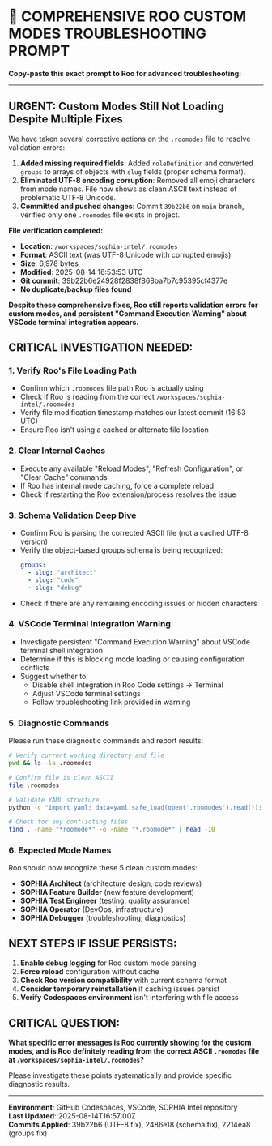# 🔧 COMPREHENSIVE ROO CUSTOM MODES TROUBLESHOOTING PROMPT

**Copy-paste this exact prompt to Roo for advanced troubleshooting:**

---

## URGENT: Custom Modes Still Not Loading Despite Multiple Fixes

We have taken several corrective actions on the `.roomodes` file to resolve validation errors:

1. **Added missing required fields**: Added `roleDefinition` and converted `groups` to arrays of objects with `slug` fields (proper schema format).
2. **Eliminated UTF-8 encoding corruption**: Removed all emoji characters from mode names. File now shows as clean ASCII text instead of problematic UTF-8 Unicode.
3. **Committed and pushed changes**: Commit `39b22b6` on `main` branch, verified only one `.roomodes` file exists in project.

**File verification completed:**
- **Location**: `/workspaces/sophia-intel/.roomodes`
- **Format**: ASCII text (was UTF-8 Unicode with corrupted emojis)
- **Size**: 6,978 bytes
- **Modified**: 2025-08-14 16:53:53 UTC
- **Git commit**: 39b22b6e24928f2838f868ba7b7c95395cf4377e
- **No duplicate/backup files found**

**Despite these comprehensive fixes, Roo still reports validation errors for custom modes, and persistent "Command Execution Warning" about VSCode terminal integration appears.**

## CRITICAL INVESTIGATION NEEDED:

### 1. **Verify Roo's File Loading Path**
- Confirm which `.roomodes` file path Roo is actually using
- Check if Roo is reading from the correct `/workspaces/sophia-intel/.roomodes`
- Verify file modification timestamp matches our latest commit (16:53 UTC)
- Ensure Roo isn't using a cached or alternate file location

### 2. **Clear Internal Caches**
- Execute any available "Reload Modes", "Refresh Configuration", or "Clear Cache" commands
- If Roo has internal mode caching, force a complete reload
- Check if restarting the Roo extension/process resolves the issue

### 3. **Schema Validation Deep Dive**
- Confirm Roo is parsing the corrected ASCII file (not a cached UTF-8 version)
- Verify the object-based groups schema is being recognized:
  ```yaml
  groups:
    - slug: "architect"
    - slug: "code"
    - slug: "debug"
  ```
- Check if there are any remaining encoding issues or hidden characters

### 4. **VSCode Terminal Integration Warning**
- Investigate persistent "Command Execution Warning" about VSCode terminal shell integration
- Determine if this is blocking mode loading or causing configuration conflicts
- Suggest whether to:
  - Disable shell integration in Roo Code settings → Terminal
  - Adjust VSCode terminal settings
  - Follow troubleshooting link provided in warning

### 5. **Diagnostic Commands**
Please run these diagnostic commands and report results:

```bash
# Verify current working directory and file
pwd && ls -la .roomodes

# Confirm file is clean ASCII
file .roomodes

# Validate YAML structure
python -c "import yaml; data=yaml.safe_load(open('.roomodes').read()); print(f'Modes: {len(data[\"customModes\"])}'); print('Names:', [m['name'] for m in data['customModes']])"

# Check for any conflicting files
find . -name "*roomode*" -o -name "*.roomode*" | head -10
```

### 6. **Expected Mode Names**
Roo should now recognize these 5 clean custom modes:
- **SOPHIA Architect** (architecture design, code reviews)
- **SOPHIA Feature Builder** (new feature development) 
- **SOPHIA Test Engineer** (testing, quality assurance)
- **SOPHIA Operator** (DevOps, infrastructure)
- **SOPHIA Debugger** (troubleshooting, diagnostics)

## NEXT STEPS IF ISSUE PERSISTS:

1. **Enable debug logging** for Roo custom mode parsing
2. **Force reload** configuration without cache
3. **Check Roo version compatibility** with current schema format
4. **Consider temporary reinstallation** if caching issues persist
5. **Verify Codespaces environment** isn't interfering with file access

## CRITICAL QUESTION:
**What specific error messages is Roo currently showing for the custom modes, and is Roo definitely reading from the correct ASCII `.roomodes` file at `/workspaces/sophia-intel/.roomodes`?**

Please investigate these points systematically and provide specific diagnostic results.

---

**Environment**: GitHub Codespaces, VSCode, SOPHIA Intel repository  
**Last Updated**: 2025-08-14T16:57:00Z  
**Commits Applied**: 39b22b6 (UTF-8 fix), 2486e18 (schema fix), 2214ea8 (groups fix)